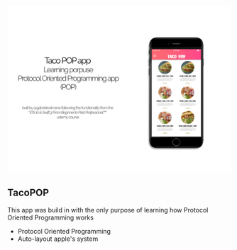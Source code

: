 ![Cover](../covers/tacopop.png)

## TacoPOP ##

This app was build in with the only purpose of learning how Protocol Oriented Programming works

* Protocol Oriented Programming
* Auto-layout apple's system
 